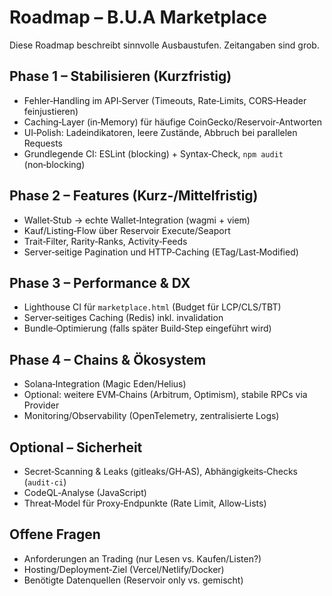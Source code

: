 # Roadmap – B.U.A Marketplace

Diese Roadmap beschreibt sinnvolle Ausbaustufen. Zeitangaben sind grob.

## Phase 1 – Stabilisieren (Kurzfristig)
- Fehler‑Handling im API‑Server (Timeouts, Rate‑Limits, CORS‑Header feinjustieren)
- Caching‑Layer (in‑Memory) für häufige CoinGecko/Reservoir‑Antworten
- UI‑Polish: Ladeindikatoren, leere Zustände, Abbruch bei parallelen Requests
- Grundlegende CI: ESLint (blocking) + Syntax‑Check, `npm audit` (non‑blocking)

## Phase 2 – Features (Kurz‑/Mittelfristig)
- Wallet‑Stub → echte Wallet‑Integration (wagmi + viem)
- Kauf/Listing‑Flow über Reservoir Execute/Seaport
- Trait‑Filter, Rarity‑Ranks, Activity‑Feeds
- Server‑seitige Pagination und HTTP‑Caching (ETag/Last‑Modified)

## Phase 3 – Performance & DX
- Lighthouse CI für `marketplace.html` (Budget für LCP/CLS/TBT)
- Server‑seitiges Caching (Redis) inkl. invalidation
- Bundle‑Optimierung (falls später Build‑Step eingeführt wird)

## Phase 4 – Chains & Ökosystem
- Solana‑Integration (Magic Eden/Helius)
- Optional: weitere EVM‑Chains (Arbitrum, Optimism), stabile RPCs via Provider
- Monitoring/Observability (OpenTelemetry, zentralisierte Logs)

## Optional – Sicherheit
- Secret‑Scanning & Leaks (gitleaks/GH‑AS), Abhängigkeits‑Checks (`audit-ci`)
- CodeQL‑Analyse (JavaScript)
- Threat‑Model für Proxy‑Endpunkte (Rate Limit, Allow‑Lists)

## Offene Fragen
- Anforderungen an Trading (nur Lesen vs. Kaufen/Listen?)
- Hosting/Deployment‑Ziel (Vercel/Netlify/Docker)
- Benötigte Datenquellen (Reservoir only vs. gemischt)


